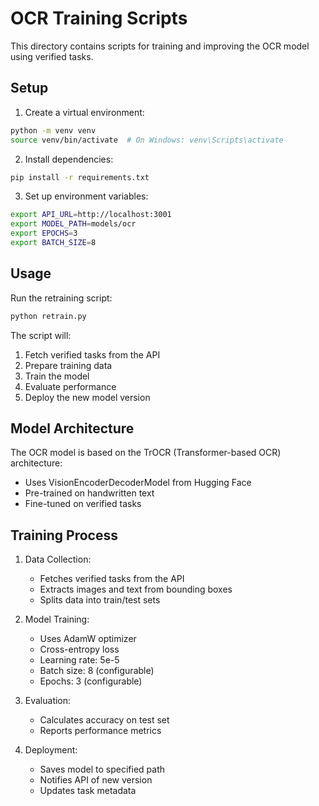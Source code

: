# OCR Training Scripts

This directory contains scripts for training and improving the OCR model using verified tasks.

## Setup

1. Create a virtual environment:
```bash
python -m venv venv
source venv/bin/activate  # On Windows: venv\Scripts\activate
```

2. Install dependencies:
```bash
pip install -r requirements.txt
```

3. Set up environment variables:
```bash
export API_URL=http://localhost:3001
export MODEL_PATH=models/ocr
export EPOCHS=3
export BATCH_SIZE=8
```

## Usage

Run the retraining script:
```bash
python retrain.py
```

The script will:
1. Fetch verified tasks from the API
2. Prepare training data
3. Train the model
4. Evaluate performance
5. Deploy the new model version

## Model Architecture

The OCR model is based on the TrOCR (Transformer-based OCR) architecture:
- Uses VisionEncoderDecoderModel from Hugging Face
- Pre-trained on handwritten text
- Fine-tuned on verified tasks

## Training Process

1. Data Collection:
   - Fetches verified tasks from the API
   - Extracts images and text from bounding boxes
   - Splits data into train/test sets

2. Model Training:
   - Uses AdamW optimizer
   - Cross-entropy loss
   - Learning rate: 5e-5
   - Batch size: 8 (configurable)
   - Epochs: 3 (configurable)

3. Evaluation:
   - Calculates accuracy on test set
   - Reports performance metrics

4. Deployment:
   - Saves model to specified path
   - Notifies API of new version
   - Updates task metadata 